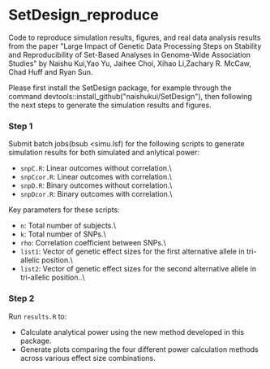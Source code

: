 # SetDesign_reproduce
Code to reproduce simulation results, figures, and real data analysis results from the paper "Large Impact of Genetic Data Processing Steps on Stability and Reproducibility of Set-Based Analyses in Genome-Wide Association Studies" by Naishu Kui,Yao Yu, Jaihee Choi, Xihao Li,Zachary R. McCaw, Chad Huff and Ryan Sun.

Please first install the SetDesign package, for example through the command devtools::install_github("naishukui/SetDesign"), then following the next steps to generate the simulation results and figures.
### Step 1

Submit batch jobs(bsub <simu.lsf) for the following scripts to generate simulation results for both simulated and anlytical power:

- `snpC.R`: Linear outcomes without correlation.\
- `snpCcor.R`: Linear outcomes with correlation.\
- `snpD.R`: Binary outcomes without correlation.\
- `snpDcor.R`: Binary outcomes with correlation.\

Key parameters for these scripts:
- `n`: Total number of subjects.\
- `k`: Total number of SNPs.\
- `rho`: Correlation coefficient between SNPs.\
- `list1`: Vector of genetic effect sizes for the first alternative allele in tri-allelic position.\
- `list2`: Vector of genetic effect sizes for the second alternative allele in tri-allelic position..\
 
### Step 2

Run `results.R` to:
- Calculate analytical power using the new method developed in this package.
- Generate plots comparing the four different power calculation methods across various effect size combinations.

